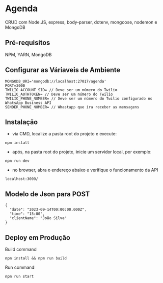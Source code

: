 
# Agenda
CRUD com Node.JS, express, body-parser, dotenv, mongoose, nodemon e MongoDB

## Pré-requisitos
NPM, YARN, MongoDB

## Configurar as Váriaveis de Ambiente
```
MONGODB_URI='mongodb://localhost:27017/agenda'
PORT=3000
TWILIO_ACCOUNT_SID= // Deve ser um número do Twilio
TWILIO_AUTHTOKEN= // Deve ser um número do Twilio
TWILIO_PHONE_NUMBER= // Deve ser um número do Twilio configurado no WhatsApp Business API
SENDER_PHONE_NUMBER= // Whastapp que ira receber as mensagens
```

## Instalação
- via CMD, localize a pasta root do projeto e execute:
```
npm install
```
- após, na pasta root do projeto, inicie um servidor local, por exemplo:
```
npm run dev
```
- no browser, abra o endereço abaixo e verifique o funcionamento da API
```
localhost:3000/
```

## Modelo de Json para POST
```
{
  "date": "2023-09-14T00:00:00.000Z",
  "time": "15:00",
  "clientName": "João Silva"
}
```


## Deploy em Produção
Build command
```
npm install && npm run build
```

Run command
```
npm run start
```